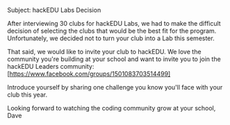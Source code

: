 Subject: hackEDU Labs Decision

After interviewing 30 clubs for hackEDU Labs, we had to make the difficult
decision of selecting the clubs that would be the best fit for the program.
Unfortunately, we decided not to turn your club into a Lab this semester.

That said, we would like to invite your club to hackEDU. We love the community
you're building at your school and want to invite you to join the hackEDU
Leaders community: [https://www.facebook.com/groups/1501083703514499]

Introduce yourself by sharing one challenge you know you'll face with your
club this year.

Looking forward to watching the coding community grow at your school, Dave
